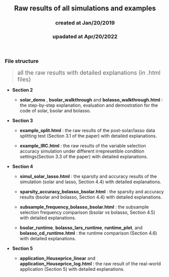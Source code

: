 <center><h2>Raw results of all simulations and examples </h2></center>
<center><h3>created at Jan/20/2019</h3></center>
<center><h3>upadated at Apr/20/2022</h3></center>

<br>


### File structure
> <font size="4.5"> all the raw results with detailed explanations (in .html files) </font>

- **Section 2**
  - **solar\_demo** , **bsolar\_walkthrough** and **bolasso\_walkthrough.html** : the step-by-step explanation, evaluation and demostration for the code of solar, bsolar and bolasso.

- **Section 3**
  
  - **example_split.html** : the raw results of the post-solar/lasso data splitting test (Section 3.1 of the paper) with detailed explanations.

  - **example_IRC.html** : the raw results of the variable selection accuracy simulation under different irrepresetible condition settings(Section 3.3 of the paper) with detailed explanations.

- **Section 4**
  
  - **simul_solar_lasso.html** : the sparsity and accuracy results of the simulation (solar and lasso, Section 4.4) with detailed explanations.

  - **sparsity_accuracy_bolasso_bsolar.html** : the sparsity and accuracy results (bsolar and bolasso, Section 4.4) with detailed explanations.

  - **subsample_frequency_bolasso_bsolar.html** : the subsample selection frequency comparison (bsolar vs bolasso, Section 4.5) with detailed explanations.

  - **bsolar_runtime**, **bolasso_lars_runtime**, **runtime_plot**, and **bolasso_cd_runtime.html** : the runtime comparison (Section 4.6) with detailed explanations.

- **Section 5**
  
  - **application\_Houseprice\_linear** and **application\_Houseprice\_log.html** : the raw result of the real-world application (Section 5) with detailed explanations.  
